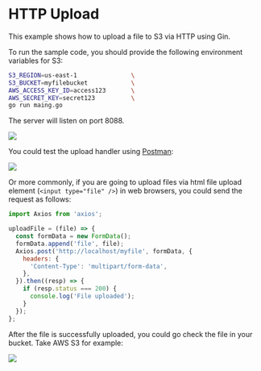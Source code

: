# HTTP Upload
This example shows how to upload a file to S3 via HTTP using Gin.

To run the sample code, you should provide the following environment variables for S3:
```bash
S3_REGION=us-east-1               \
S3_BUCKET=myfilebucket            \
AWS_ACCESS_KEY_ID=access123       \
AWS_SECRET_KEY=secret123          \
go run maing.go
```
The server will listen on port 8088.

![](https://i.imgur.com/bOhHmgz.png)

You could test the upload handler using [Postman](https://www.postman.com/):

![](https://i.imgur.com/Uf3uWS9.png)

Or more commonly, if you are going to upload files via html file upload element (`<input type="file" />`) in web browsers, you could send the request as follows:

```javascript
import Axios from 'axios';

uploadFile = (file) => {
  const formData = new FormData();
  formData.append('file', file);
  Axios.post('http://localhost/myfile', formData, {
    headers: {
      'Content-Type': 'multipart/form-data',
    },
  }).then((resp) => {
    if (resp.status === 200) {
      console.log('File uploaded');
    }
  });
};
```
After the file is successfully uploaded, you could go check the file in your bucket. Take AWS S3 for example:

![](https://i.imgur.com/UL3saIQ.png)